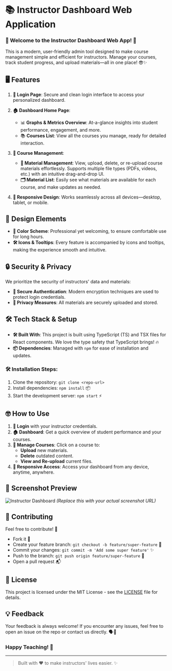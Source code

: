 
# 📚 Instructor Dashboard Web Application

### 🚀 Welcome to the Instructor Dashboard Web App! 🚀

This is a modern, user-friendly admin tool designed to make course management simple and efficient for instructors. Manage your courses, track student progress, and upload materials—all in one place! 😎✨

## 🖥️ Features

1. **🔐 Login Page**: Secure and clean login interface to access your personalized dashboard.

2. **🏠 Dashboard Home Page**:
   - 📊 **Graphs & Metrics Overview**: At-a-glance insights into student performance, engagement, and more.
   - 📚 **Courses List**: View all the courses you manage, ready for detailed interaction.

3. **📂 Course Management**:
   - **📑 Material Management**: View, upload, delete, or re-upload course materials effortlessly. Supports multiple file types (PDFs, videos, etc.) with an intuitive drag-and-drop UI.
   - **🗂️ Material List**: Easily see what materials are available for each course, and make updates as needed.

4. **📱 Responsive Design**: Works seamlessly across all devices—desktop, tablet, or mobile.

## 🎨 Design Elements

- **🎨 Color Scheme**: Professional yet welcoming, to ensure comfortable use for long hours.
- **🛠️ Icons & Tooltips**: Every feature is accompanied by icons and tooltips, making the experience smooth and intuitive.

## 🔒 Security & Privacy

We prioritize the security of instructors' data and materials:
- **🔐 Secure Authentication**: Modern encryption techniques are used to protect login credentials.
- **🔐 Privacy Measures**: All materials are securely uploaded and stored.

## 🛠️ Tech Stack & Setup

- **🛠️ Built With**: This project is built using TypeScript (TS) and TSX files for React components. We love the type safety that TypeScript brings! 🔥
- **📦 Dependencies**: Managed with `npm` for ease of installation and updates.

### 🛠️ Installation Steps:

1. Clone the repository: `git clone <repo-url>`
2. Install dependencies: `npm install` 📦
3. Start the development server: `npm start` ⚡

## 🤓 How to Use

1. **🔐 Login** with your instructor credentials.
2. **🏠 Dashboard**: Get a quick overview of student performance and your courses.
3. **📂 Manage Courses**: Click on a course to:
   - **Upload** new materials.
   - **Delete** outdated content.
   - **View and Re-upload** current files.
4. **📱 Responsive Access**: Access your dashboard from any device, anytime, anywhere.

## 📸 Screenshot Preview

![Instructor Dashboard](https://example.com/screenshot.png) *(Replace this with your actual screenshot URL)*

## 🤝 Contributing

Feel free to contribute! 🙌
- Fork it 🍴
- Create your feature branch: `git checkout -b feature/super-feature` 🚧
- Commit your changes: `git commit -m 'Add some super feature'` ✨
- Push to the branch: `git push origin feature/super-feature` 🚀
- Open a pull request 📬

## 📜 License

This project is licensed under the MIT License - see the [LICENSE](LICENSE) file for details.

## 💡 Feedback

Your feedback is always welcome! If you encounter any issues, feel free to open an issue on the repo or contact us directly. 🗣️💬

### Happy Teaching! 🎉

---

> Built with ❤️ to make instructors' lives easier. ✨
